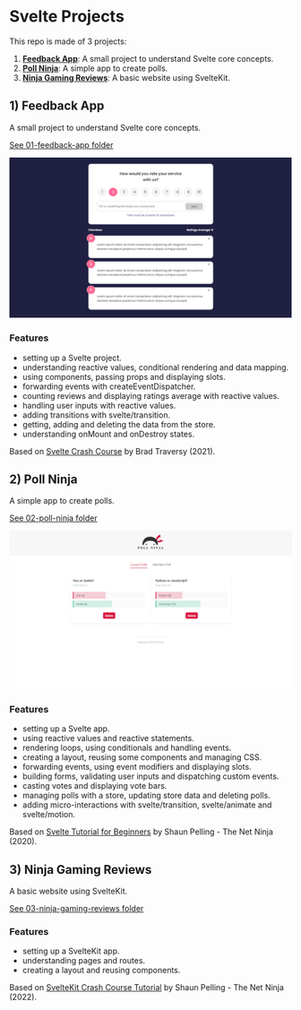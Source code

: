 # Svelte Projects

This repo is made of 3 projects:

1. [**Feedback App**](#feedback): A small project to understand Svelte core concepts.
2. [**Poll Ninja**](#poll): A simple app to create polls.
3. [**Ninja Gaming Reviews**](#gaming): A basic website using SvelteKit.

## <a name="feedback"></a>1) Feedback App

A small project to understand Svelte core concepts.

[See 01-feedback-app folder](https://github.com/solygambas/svelte-projects/tree/main/01-feedback-app)

<p align="center">
    <a href="https://github.com/solygambas/svelte-projects/tree/main/01-feedback-app">
        <img src="01-feedback-app/screenshot.png">
    </a>
</p>

### Features

- setting up a Svelte project.
- understanding reactive values, conditional rendering and data mapping.
- using components, passing props and displaying slots.
- forwarding events with createEventDispatcher.
- counting reviews and displaying ratings average with reactive values.
- handling user inputs with reactive values.
- adding transitions with svelte/transition.
- getting, adding and deleting the data from the store.
- understanding onMount and onDestroy states.

Based on [Svelte Crash Course](https://www.youtube.com/watch?v=3TVy6GdtNuQ) by Brad Traversy (2021).

## <a name="poll"></a>2) Poll Ninja

A simple app to create polls.

[See 02-poll-ninja folder](https://github.com/solygambas/svelte-projects/tree/main/02-poll-ninja)

<p align="center">
    <a href="https://github.com/solygambas/svelte-projects/tree/main/02-poll-ninja">
        <img src="02-poll-ninja/screenshot.png">
    </a>
</p>

### Features

- setting up a Svelte app.
- using reactive values and reactive statements.
- rendering loops, using conditionals and handling events.
- creating a layout, reusing some components and managing CSS.
- forwarding events, using event modifiers and displaying slots.
- building forms, validating user inputs and dispatching custom events.
- casting votes and displaying vote bars.
- managing polls with a store, updating store data and deleting polls.
- adding micro-interactions with svelte/transition, svelte/animate and svelte/motion.

Based on [Svelte Tutorial for Beginners](https://www.youtube.com/playlist?list=PL4cUxeGkcC9hlbrVO_2QFVqVPhlZmz7tO) by Shaun Pelling - The Net Ninja (2020).

## <a name="gaming"></a>3) Ninja Gaming Reviews

A basic website using SvelteKit.

[See 03-ninja-gaming-reviews folder](https://github.com/solygambas/svelte-projects/tree/main/03-ninja-gaming-reviews)

<!-- <p align="center">
    <a href="https://github.com/solygambas/svelte-projects/tree/main/03-ninja-gaming-reviews">
        <img src="03-ninja-gaming-reviews/screenshot.png">
    </a>
</p> -->

### Features

- setting up a SvelteKit app.
- understanding pages and routes.
- creating a layout and reusing components.

Based on [SvelteKit Crash Course Tutorial](https://www.youtube.com/playlist?list=PL4cUxeGkcC9hpM9ARM59Ve3jqcb54dqiP) by Shaun Pelling - The Net Ninja (2022).
